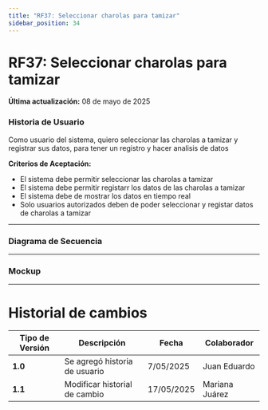 ```yaml
---
title: "RF37: Seleccionar charolas para tamizar"  
sidebar_position: 34
---
```


# RF37: Seleccionar charolas para tamizar

**Última actualización:** 08 de mayo de 2025

### Historia de Usuario
Como usuario del sistema, quiero seleccionar las charolas a tamizar y registrar sus datos, para tener un registro y hacer analisis de datos

  **Criterios de Aceptación:**
  - El sistema debe permitir seleccionar las charolas a tamizar
  - El sistema debe permitir registarr los datos de las charolas a tamizar
  - El sistema debe de mostrar los datos en tiempo real
  - Solo usuarios autorizados deben de poder seleccionar y registar datos de charolas a tamizar

---

### Diagrama de Secuencia


---

### Mockup

---

# Historial de cambios
| **Tipo de Versión** | **Descripción**                      | **Fecha** | **Colaborador**   |
| ------------------- | ------------------------------------ | --------- | ----------------- |
| **1.0**             | Se agregó historia de usuario        | 7/05/2025 | Juan Eduardo      |
| **1.1**             | Modificar historial de cambio        | 17/05/2025| Mariana Juárez    |